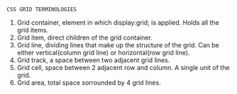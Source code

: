     CSS GRID TERMINOLOGIES
1. Grid container, element in which display:grid; is applied. Holds all the grid items.
2. Grid item, direct children of the grid container.
3. Grid line, dividing lines that make up the structure of the grid. Can be either vertical(column grid line) or horizontal(row grid line).
4. Grid track, a space between two adjacent grid lines.
5. Grid cell, space between 2 adjacent row and column. A single unit of the grid.
6. Grid area, total space sorrounded by 4 grid lines.